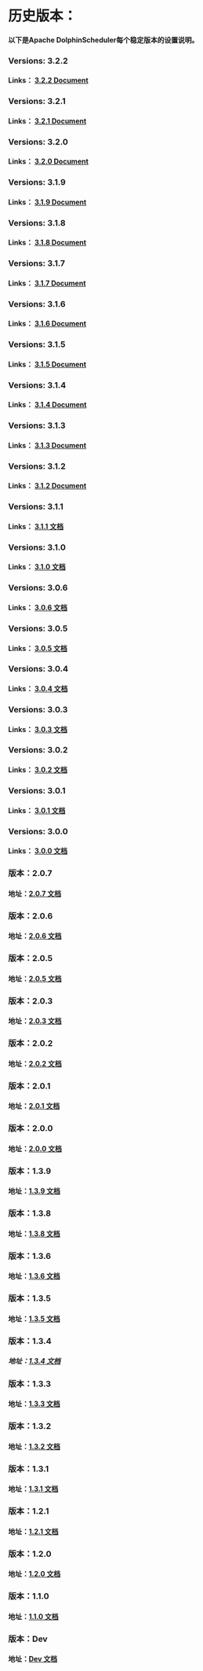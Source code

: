 <!-- markdown-link-check-disable -->

# 历史版本：

#### 以下是Apache DolphinScheduler每个稳定版本的设置说明。

### Versions: 3.2.2

#### Links： [3.2.2 Document](../3.2.2/user_doc/about/introduction.md)

### Versions: 3.2.1

#### Links： [3.2.1 Document](../3.2.1/user_doc/about/introduction.md)

### Versions: 3.2.0

#### Links： [3.2.0 Document](../3.2.0/user_doc/about/introduction.md)

### Versions: 3.1.9

#### Links： [3.1.9 Document](../3.1.9/user_doc/about/introduction.md)

### Versions: 3.1.8

#### Links： [3.1.8 Document](../3.1.8/user_doc/about/introduction.md)

### Versions: 3.1.7

#### Links： [3.1.7 Document](../3.1.7/user_doc/about/introduction.md)

### Versions: 3.1.6

#### Links： [3.1.6 Document](../3.1.6/user_doc/about/introduction.md)

### Versions: 3.1.5

#### Links： [3.1.5 Document](../3.1.5/user_doc/about/introduction.md)

### Versions: 3.1.4

#### Links： [3.1.4 Document](../3.1.4/user_doc/about/introduction.md)

### Versions: 3.1.3

#### Links： [3.1.3 Document](../3.1.3/user_doc/about/introduction.md)

### Versions: 3.1.2

#### Links： [3.1.2 Document](../3.1.2/user_doc/about/introduction.md)

### Versions: 3.1.1

#### Links： [3.1.1 文档](../3.1.1/user_doc/about/introduction.md)

### Versions: 3.1.0

#### Links： [3.1.0 文档](../3.1.0/user_doc/about/introduction.md)

### Versions: 3.0.6

#### Links： [3.0.6 文档](../3.0.6/user_doc/about/introduction.md)

### Versions: 3.0.5

#### Links： [3.0.5 文档](../3.0.5/user_doc/about/introduction.md)

### Versions: 3.0.4

#### Links： [3.0.4 文档](../3.0.4/user_doc/about/introduction.md)

### Versions: 3.0.3

#### Links： [3.0.3 文档](../3.0.3/user_doc/about/introduction.md)

### Versions: 3.0.2

#### Links： [3.0.2 文档](../3.0.2/user_doc/about/introduction.md)

### Versions: 3.0.1

#### Links： [3.0.1 文档](../3.0.1/user_doc/about/introduction.md)

### Versions: 3.0.0

#### Links： [3.0.0 文档](../3.0.0/user_doc/about/introduction.md)

### 版本：2.0.7

#### 地址：[2.0.7 文档](../2.0.7/user_doc/guide/quick-start.md)

### 版本：2.0.6

#### 地址：[2.0.6 文档](../2.0.6/user_doc/guide/quick-start.md)

### 版本：2.0.5

#### 地址：[2.0.5 文档](../2.0.5/user_doc/guide/quick-start.md)

### 版本：2.0.3

#### 地址：[2.0.3 文档](../2.0.3/user_doc/guide/quick-start.md)

### 版本：2.0.2

#### 地址：[2.0.2 文档](../2.0.2/user_doc/guide/quick-start.md)

### 版本：2.0.1

#### 地址：[2.0.1 文档](../2.0.1/user_doc/guide/quick-start.md)

### 版本：2.0.0

#### 地址：[2.0.0 文档](../2.0.0/user_doc/guide/quick-start.md)

### 版本：1.3.9

#### 地址：[1.3.9 文档](../1.3.9/user_doc/quick-start.md)

### 版本：1.3.8

#### 地址：[1.3.8 文档](../1.3.8/user_doc/quick-start.md)

### 版本：1.3.6

#### 地址：[1.3.6 文档](../1.3.6/user_doc/quick-start.md)

### 版本：1.3.5

#### 地址：[1.3.5 文档](../1.3.5/user_doc/quick-start.md)

### 版本：1.3.4

##### 地址：[1.3.4 文档](../1.3.4/user_doc/quick-start.md)

### 版本：1.3.3

#### 地址：[1.3.3 文档](../1.3.4/user_doc/quick-start.md)

### 版本：1.3.2

#### 地址：[1.3.2 文档](../1.3.2/user_doc/quick-start.md)

### 版本：1.3.1

#### 地址：[1.3.1 文档](../1.3.1/user_doc/quick-start.md)

### 版本：1.2.1

#### 地址：[1.2.1 文档](../1.2.1/user_doc/quick-start.md)

### 版本：1.2.0

#### 地址：[1.2.0 文档](../1.2.0/user_doc/quick-start.md)

### 版本：1.1.0

#### 地址：[1.1.0 文档](../1.2.0/user_doc/quick-start.md)

### 版本：Dev

#### 地址：[Dev 文档](../dev/user_doc/about/introduction.md)


